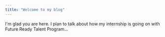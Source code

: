 ```yaml
---
title: "Welcome to my blog"
---
```


I'm glad you are here. I plan to talk about how my internship is going on with Future Ready Talent Program...
